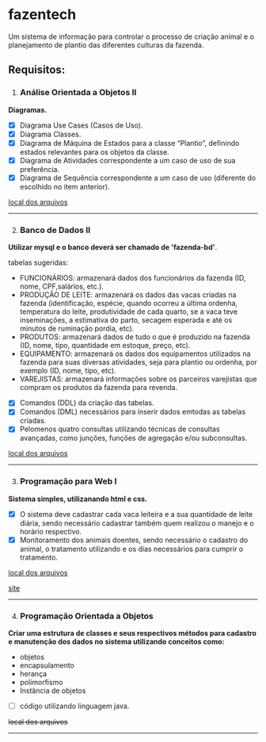 # fazentech
Um sistema de informação para controlar o processo de criação animal e o planejamento de plantio das diferentes culturas da fazenda.

## Requisitos:

1. ### Análise Orientada a Objetos II
__Diagramas.__ 
- [x] Diagrama Use Cases (Casos de Uso).
- [x] Diagrama Classes.
- [x] Diagrama de Máquina de Estados para a classe “Plantio”, definindo estados relevantes para os objetos da classe.
- [x] Diagrama de Atividades correspondente a um caso de uso de sua preferência.
- [x] Diagrama de Sequência correspondente a um caso de uso (diferente do escolhido no item anterior).

 [local dos arquivos](https://github.com/nbilbo/fazentech/tree/master/projeto/analise_orientada_objeto)
 
------------
2. ### Banco de Dados II
__Utilizar mysql e o banco  deverá ser chamado de 'fazenda-bd'__.

tabelas sugeridas:
* FUNCIONÁRIOS: armazenará dados dos funcionários da fazenda (ID, nome, CPF,salários, etc.). 
* PRODUÇÃO DE LEITE: armazenará os dados das vacas criadas na fazenda (identificação, espécie, quando ocorreu a última ordenha, temperatura do leite, produtividade de cada quarto, se a vaca teve inseminações, a estimativa do parto, secagem esperada e até os minutos de ruminação pordia, etc). 
* PRODUTOS: armazenará dados de tudo o que é produzido na fazenda (ID, nome, tipo, quantidade em estoque, preço, etc). 
* EQUIPAMENTO: armazenará os dados dos equipamentos utilizados na fazenda para suas diversas atividades, seja para plantio ou ordenha, por exemplo (ID, nome, tipo, etc). 
* VAREJISTAS: armazenará informações sobre os parceiros varejistas que compram os produtos da fazenda para revenda. 

- [x] Comandos (DDL) da criação das tabelas.
- [x] Comandos (DML) necessários para inserir dados emtodas as tabelas criadas.
- [x] Pelomenos quatro consultas utilizando técnicas de consultas avançadas, como junções, funções de agregação e/ou subconsultas.

[local dos arquivos](https://github.com/nbilbo/fazentech/tree/master/projeto/banco_dados)

------------
3. ### Programação para Web I
__Sistema simples, utilizanando html e css.__
- [x] O sistema deve cadastrar cada vaca leiteira e a sua quantidade de leite diária, sendo necessário cadastrar também quem realizou o manejo e o horário respectivo. 
- [x] Monitoramento dos animais doentes, sendo necessário o cadastro do animal, o tratamento utilizando e os dias necessários para cumprir o tratamento.

 [local dos arquivos](https://github.com/nbilbo/fazentech/tree/master/projeto/web)
 
 [site](https://nbilbo.github.io/fazentech/)
 
------------
4. ### Programação Orientada a Objetos
__Criar uma estrutura de classes e seus respectivos métodos para cadastro e manutenção dos dados no sistema  utilizando conceitos como:__
* objetos
* encapsulamento
* herança
* polimorfismo
* Instância de objetos
- [ ] código utilizando linguagem java.

~~local dos arquivos~~

------------
